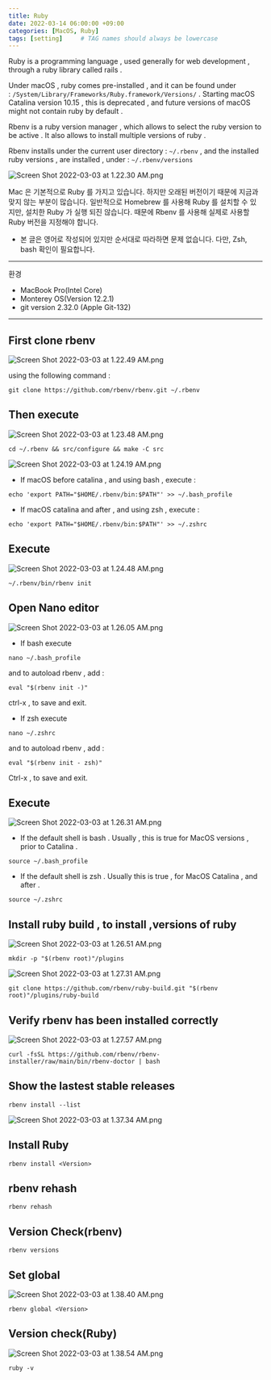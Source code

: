 ```yaml
---
title: Ruby
date: 2022-03-14 06:00:00 +09:00
categories: [MacOS, Ruby]
tags: [setting]     # TAG names should always be lowercase
---
```


Ruby is a programming language , used generally for web development , through a ruby library called rails .

Under macOS , ruby comes pre-installed , and it can be found under : `/System/Library/Frameworks/Ruby.framework/Versions/` . Starting macOS Catalina version 10.15 , this is deprecated , and future versions of macOS might not contain ruby by default .

Rbenv is a ruby version manager , which allows to select the ruby version to be active . It also allows to install multiple versions of ruby .

Rbenv installs under the current user directory : `~/.rbenv` , and the installed ruby versions , are installed , under : `~/.rbenv/versions`

![Screen Shot 2022-03-03 at 1.22.30 AM.png](/Post_img/MacOS/Ruby/1.png)

Mac 은 기본적으로 Ruby 를 가지고 있습니다. 하지만 오래된 버전이기 때문에 지금과 맞지 않는 부분이 많습니다. 일반적으로 Homebrew 를 사용해 Ruby 를 설치할 수 있지만, 설치한 Ruby 가 실행 되진 않습니다. 때문에 Rbenv 를 사용해 실제로 사용할 Ruby 버전을 지정해야 합니다.

- 본 글은 영어로 작성되어 있지만 순서대로 따라하면 문제 없습니다. 다만, Zsh, bash 확인이 필요합니다.

---

환경

- MacBook Pro(Intel Core)
- Monterey OS(Version 12.2.1)
- git version 2.32.0 (Apple Git-132)

---

## First clone rbenv

![Screen Shot 2022-03-03 at 1.22.49 AM.png](/Post_img/MacOS/Ruby/2.png)

using the following command :

```
git clone https://github.com/rbenv/rbenv.git ~/.rbenv
```

## Then execute

![Screen Shot 2022-03-03 at 1.23.48 AM.png](/Post_img/MacOS/Ruby/3.png)

```
cd ~/.rbenv && src/configure && make -C src
```

![Screen Shot 2022-03-03 at 1.24.19 AM.png](/Post_img/MacOS/Ruby/4.png)

- If macOS before catalina , and using bash , execute :

```
echo 'export PATH="$HOME/.rbenv/bin:$PATH"' >> ~/.bash_profile
```

- If macOS catalina and after , and using zsh , execute :

```
echo 'export PATH="$HOME/.rbenv/bin:$PATH"' >> ~/.zshrc
```

## Execute

![Screen Shot 2022-03-03 at 1.24.48 AM.png](/Post_img/MacOS/Ruby/5.png)

```
~/.rbenv/bin/rbenv init
```

## Open Nano **editor**

![Screen Shot 2022-03-03 at 1.26.05 AM.png](/Post_img/MacOS/Ruby/6.png)

- If bash execute

```
nano ~/.bash_profile
```

and to autoload rbenv , add :

```
eval "$(rbenv init -)"
```

ctrl-x , to save and exit.

- If zsh execute

```
nano ~/.zshrc
```

and to autoload rbenv , add :

```
eval "$(rbenv init - zsh)"
```

Ctrl-x , to save and exit.

## Execute

![Screen Shot 2022-03-03 at 1.26.31 AM.png](/Post_img/MacOS/Ruby/7.png)

- If the default shell is bash . Usually , this is true for MacOS versions , prior to Catalina .

```
source ~/.bash_profile
```

- If the default shell is zsh . Usually this is true , for MacOS Catalina , and after .

```
source ~/.zshrc
```

## Install ruby build , to install ,versions of ruby

![Screen Shot 2022-03-03 at 1.26.51 AM.png](/Post_img/MacOS/Ruby/8.png)

```
mkdir -p "$(rbenv root)"/plugins
```

![Screen Shot 2022-03-03 at 1.27.31 AM.png](/Post_img/MacOS/Ruby/9.png)

```
git clone https://github.com/rbenv/ruby-build.git "$(rbenv root)"/plugins/ruby-build
```

## Verify rbenv has been installed correctly

![Screen Shot 2022-03-03 at 1.27.57 AM.png](/Post_img/MacOS/Ruby/10.png)

```
curl -fsSL https://github.com/rbenv/rbenv-installer/raw/main/bin/rbenv-doctor | bash
```

## Show the lastest stable releases

```
rbenv install --list
```

![Screen Shot 2022-03-03 at 1.37.34 AM.png](/Post_img/MacOS/Ruby/11.png)

## Install Ruby

```
rbenv install <Version>
```

## rbenv rehash

```
rbenv rehash
```

## Version Check(rbenv)

```
rbenv versions
```

## Set global

![Screen Shot 2022-03-03 at 1.38.40 AM.png](/Post_img/MacOS/Ruby/12.png)

```
rbenv global <Version>
```

## Version check(Ruby)

![Screen Shot 2022-03-03 at 1.38.54 AM.png](/Post_img/MacOS/Ruby/13.png)

```
ruby -v
```
